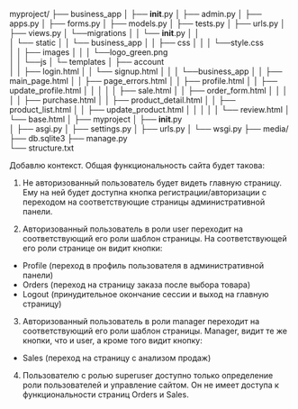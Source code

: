 myproject/
├── business_app
│   ├── __init__.py
│   ├── admin.py
│   ├── apps.py
│   ├── forms.py
│   ├── models.py
│   ├── tests.py
│   ├── urls.py
│   ├── views.py
│   └──migrations
│   │     └── __init__.py
│   │          
│   └── static
│   │   └── business_app
│   │       ├── css
│   │       │    └──style.css      
│   │       ├── images
│   │       │   └──logo_green.png       
│   │       └──js
│   └─ templates
│       ├── account  
│       │   ├── login.html
│       │   └── signup.html
│       │
│       └──business_app
│       │   ├── main_page.html
│       │   ├── page_errors.html
│       │   ├── profile.html
│       │   ├── update_profile.html
│       │   │
│       │   ├── sale.html
│       │   ├── order_form.html
│       │   │
│       │   ├── purchase.html
│       │   ├── product_detail.html
│       │   ├── product_list.html
│       │   ├── update_product.html
│       │   │
│       │   └── review.html
│       └── base.html 
│
├── myproject
│     ├── __init__.py   
│     ├── asgi.py
│     ├── settings.py
│     ├── urls.py
│     └── wsgi.py
├── media/
├── db.sqlite3
├── manage.py       
└── structure.txt 

Добавлю контекст. Общая функциональность сайта будет такова:

1. Не авторизованный пользователь будет видеть главную страницу. Ему на ней будет доступна кнопка регистрации/авторизации с переходом на соответствующие страницы административной панели.

2. Авторизованный пользователь в роли user  переходит на соответствующий его роли шаблон страницы.
На соответствующей его роли странице он видит кнопки:
- Profile (переход в профиль пользователя в административной панели)
- Orders (переход на страницу заказа после выбора товара)
- Logout (принудительное окончание сессии и выход на главную страницу)

3. Авторизованный пользователь в роли manager переходит на соответствующий его роли шаблон страницы.
 Manager, видит те же кнопки, что и user, а кроме того видит кнопку:
- Sales (переход на страницу  с анализом продаж)

4. Пользователю с ролью superuser доступно только определение роли пользователей и управление сайтом. Он не имеет доступа к функциональности страниц Orders и Sales.